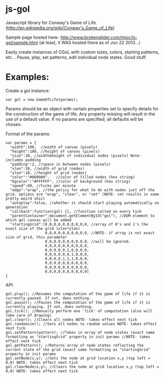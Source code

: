 js-gol
======

Javascript library for Conway's Game of Life. (http://en.wikipedia.org/wiki/Conway's_Game_of_Life)

Sample page hosted here- http://www.brokenglider.com/misc/js-gol/sample.html (at least, it WAS hosted there as of Jun 22 2013...)

Easily create instances of CGoL with custom sizes, colors, starting patterns, etc...
Pause, play, set patterns, edit individual node states. Good stuff.

Examples:
======

Create a gol instance:

    var gol = new GameOfLife(params);

Params should be an object with certain properties set to specify details for the construction of the game of life. Any property missing will result in the use of a default value.
If no params are specified, all defaults will be chosen.

Format of the params:

    var params = {
      "width":100,  //width of canvas (pixels)
      "height":100, //height of canvas (pixels)
      "size":10, //width&height of individual nodes (pixels) Note- includes padding
      "padding":2, //space in between nodes (pixels)
      "xlen":10, //width of grid (nodes)
      "ylen":10, //height of grid (nodes)
      "color":"#000000",   //color of filled nodes (hex string)
      "bgcolor":"#FFFFFF", //color of background (hex string)
      "speed":60, //ticks per minute
      "edge":"wrap", //the policy for what to do with nodes just off the grid. options are "wrap", "clear", or "set" (NOTE- set results in some pretty weird shiz)
      "autoplay":false, //whether it should start playing automatically on generation
      "callback":function(gol) {}, //function called on every tick
      "parentContainer":document.getElementById("gol"), //DOM element to which gol canvas will be added
      "startingGrid":[0,0,0,0,0,0,0,0,0,0, //array of 0's and 1's the exact size of the grid (xlen*ylen)
                      0,0,0,0,0,0,0,0,0,0, //NOTE- if array is not exact size of grid, this parameter
                      0,0,0,0,0,0,0,0,0,0, //will be ignored.
                      0,0,0,0,0,0,0,0,0,0,
                      0,0,0,0,0,1,0,0,0,0,
                      0,0,0,0,0,0,1,0,0,0,
                      0,0,0,0,1,1,1,0,0,0,
                      0,0,0,0,0,0,0,0,0,0,
                      0,0,0,0,0,0,0,0,0,0,
                      0,0,0,0,0,0,0,0,0,0]
    }

API:

    gol.play(); //Resumes the computation of the game of life if it is currently paused. If not, does nothing.
    gol.pause(); //Pauses the computation of the game of life if it is currently playing. If not, does nothing.
    gol.tick(); //Manually perform one 'tick' of computation (also will take care of drawing)
    gol.clear(); //Clears all nodes NOTE- takes effect next tick
    gol.randomize(); //Sets all nodes to random values NOTE- takes effect next tick
    gol.setPattern(pattern); //Takes in array of node states (exact same formatting as "startingGrid" property in init params //NOTE- takes effect next tick
    gol.getPattern(); //Returns array of node states reflecting the current state of the grid (exact same formatting as "startingGrid" property in init params
    gol.setNode(x,y); //Sets the node at grid location x,y (top left = 0,0) NOTE- takes effect next tick
    gol.clearNode(x,y); //Clears the node at grid location x,y (top left = 0,0) NOTE- takes effect next tick
